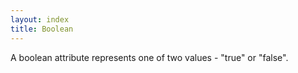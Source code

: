 ```yaml
---
layout: index
title: Boolean
---
```


A boolean attribute represents one of two values - "true" or "false".
